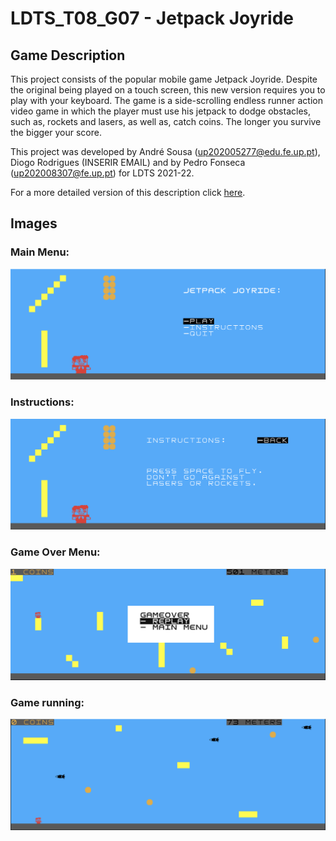 # LDTS_T08_G07 - Jetpack Joyride


## Game Description

This project consists of the popular mobile game Jetpack Joyride. Despite the original being played on a touch screen, this new version requires you to play with your keyboard. The game is a side-scrolling endless runner action video game in which the player must use his jetpack to dodge obstacles, such as, rockets and lasers, as well as, catch coins. The longer you survive the bigger your score.

This project was developed by André Sousa (up202005277@edu.fe.up.pt), Diogo Rodrigues (INSERIR EMAIL) and by Pedro Fonseca (up202008307@fe.up.pt) for LDTS 2021-22.

For a more detailed version of this description click [here](./docs/README.md).



## Images

### Main Menu:
![MainMenu](./docs/Images/FinalReport/MainMenu.PNG)

### Instructions:
![Instructions](./docs/Images/FinalReport/Instructions.PNG)

### Game Over Menu:
![GameOverMenu](./docs/Images/FinalReport/GameOverMenu.PNG)

### Game running:
![GameRunning](./docs/Images/FinalReport/GameRunning.PNG)
